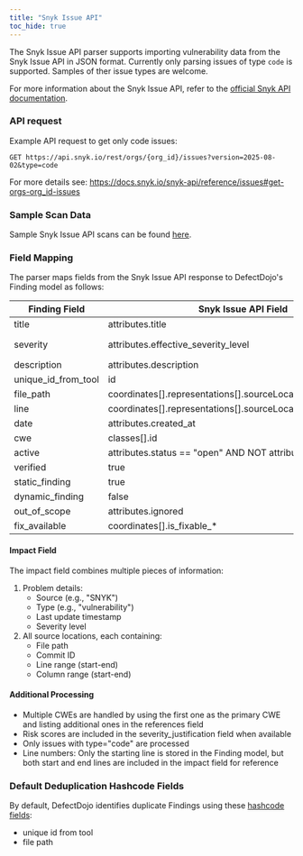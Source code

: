 ```yaml
---
title: "Snyk Issue API"
toc_hide: true
---
```

The Snyk Issue API parser supports importing vulnerability data from the Snyk Issue API in JSON format. Currently only parsing issues of type `code` is supported. Samples of ther issue types are welcome.

For more information about the Snyk Issue API, refer to the [official Snyk API documentation](https://docs.snyk.io/snyk-api/reference/issues#get-orgs-org_id-issues).

### API request
Example API request to get only code issues:
```
GET https://api.snyk.io/rest/orgs/{org_id}/issues?version=2025-08-02&type=code
```

For more details see: https://docs.snyk.io/snyk-api/reference/issues#get-orgs-org_id-issues

### Sample Scan Data
Sample Snyk Issue API scans can be found [here](https://github.com/DefectDojo/django-DefectDojo/tree/master/unittests/scans/snyk_issue_api).

### Field Mapping
The parser maps fields from the Snyk Issue API response to DefectDojo's Finding model as follows:

| Finding Field | Snyk Issue API Field | Notes |
|--------------|---------------------|-------|
| title | attributes.title | |
| severity | attributes.effective_severity_level | Mapped to Critical/High/Medium/Low/Info |
| description | attributes.description | |
| unique_id_from_tool | id | Top-level issue ID |
| file_path | coordinates[].representations[].sourceLocation.file | First occurrence |
| line | coordinates[].representations[].sourceLocation.region.start.line | Line where the issue starts |
| date | attributes.created_at | ISO format date |
| cwe | classes[].id | First CWE class found |
| active | attributes.status == "open" AND NOT attributes.ignored | Inactive if ignored or not open |
| verified | true | Always set to true |
| static_finding | true | Always set to true |
| dynamic_finding | false | Always set to false |
| out_of_scope | attributes.ignored | Set to true if issue is ignored |
| fix_available | coordinates[].is_fixable_* | True if any fixability flag is true |

#### Impact Field
The impact field combines multiple pieces of information:
1. Problem details:
   - Source (e.g., "SNYK")
   - Type (e.g., "vulnerability")
   - Last update timestamp
   - Severity level
2. All source locations, each containing:
   - File path
   - Commit ID
   - Line range (start-end)
   - Column range (start-end)

#### Additional Processing
- Multiple CWEs are handled by using the first one as the primary CWE and listing additional ones in the references field
- Risk scores are included in the severity_justification field when available
- Only issues with type="code" are processed
- Line numbers: Only the starting line is stored in the Finding model, but both start and end lines are included in the impact field for reference

### Default Deduplication Hashcode Fields
By default, DefectDojo identifies duplicate Findings using these [hashcode fields](https://docs.defectdojo.com/en/working_with_findings/finding_deduplication/about_deduplication/):

- unique id from tool
- file path